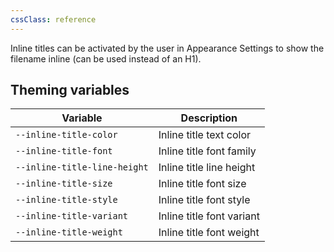 ```yaml
---
cssClass: reference
---
```


Inline titles can be activated by the user in Appearance Settings to show the filename inline (can be used instead of an H1).

## Theming variables

| Variable                     | Description               |
| ---------------------------- | ------------------------- |
| `--inline-title-color`       | Inline title text color   |
| `--inline-title-font`        | Inline title font family  |
| `--inline-title-line-height` | Inline title line height  |
| `--inline-title-size`        | Inline title font size    |
| `--inline-title-style`       | Inline title font style   |
| `--inline-title-variant`     | Inline title font variant |
| `--inline-title-weight`      | Inline title font weight  | 
